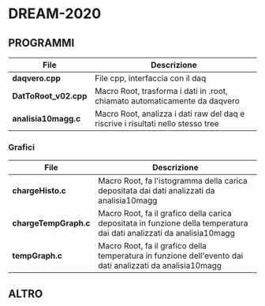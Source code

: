 # DREAM-2020




## PROGRAMMI
File|Descrizione
-|-
**daqvero.cpp** 				|	 File cpp, interfaccia con il daq
**DatToRoot_v02.cpp**   |  Macro Root, trasforma i dati in .root, chiamato automaticamente da daqvero
**analisia10magg.c**    |  Macro Root, analizza i dati raw del daq e riscrive i risultati nello stesso tree

### Grafici
File|Descrizione
-|-
**chargeHisto.c**       |  Macro Root, fa l'istogramma della carica depositata dai dati analizzati da analisia10magg
**chargeTempGraph.c**   |  Macro Root, fa il grafico della carica depositata in funzione della temperatura dai dati analizzati da analisia10magg
**tempGraph.c**					|	 Macro Root, fa il grafico della temperatura in funzione dell'evento dai dati analizzati da analisia10magg


## ALTRO


